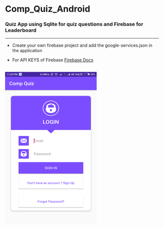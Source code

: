 # Comp_Quiz_Android
### Quiz App using Sqlite for quiz questions and Firebase for Leaderboard
------------------------------------------------------------------------------------

- Create your own firebase project and add the google-services.json in the application

- For API KEYS of Firebase <a href="https://firebase.google.com/docs/android/setup#manually_add_firebase">Firebase Docs</a>

<br><img src="Screens/Login.png" alt="Login" width="300" height="500"/>
